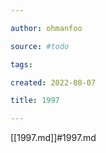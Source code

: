 ```yaml
---

author: ohmanfoo

source: #todo

tags: 

created: 2022-08-07

title: 1997

---
```

[[1997.md]]#1997.md